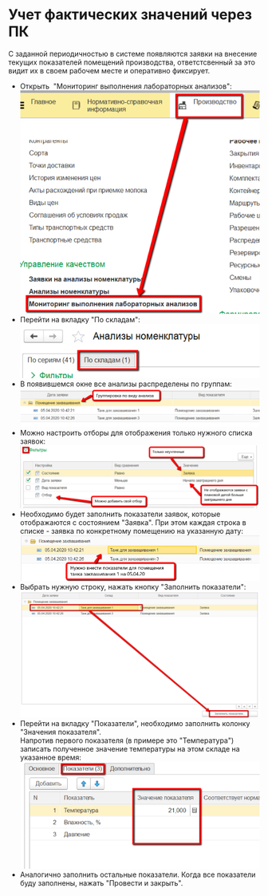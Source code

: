 # Учет фактических значений через ПК


С заданной периодичностью в системе появляются заявки на внесение
текущих показателей помещений производства, ответстсвенный за это видит
их в своем рабочем месте и оперативно фиксирует.


-   Открыть  "Мониторинг выполнения лабораторных анализов":  
![](ByPK.assets/drex_uchet_fakticheskikh_znachenij_cherez_pk_custom.png)
-   Перейти на вкладку "По складам":  
![](ByPK.assets/drex_uchet_fakticheskikh_znachenij_cherez_pk_custom_2.png)
-   В появившемся окне все анализы распределены по группам:  
![](ByPK.assets/drex_uchet_fakticheskikh_znachenij_cherez_pk_custom_3.png)
-   Можно настроить отборы для отображения только нужного списка заявок:  
![](ByPK.assets/drex_uchet_fakticheskikh_znachenij_cherez_pk_custom_4.png)
-   Необходимо будет заполнить показатели заявок, которые отображаются с
    состоянием "Заявка". При этом каждая строка в списке - заявка по
    конкретному помещению на указанную дату:  
![](ByPK.assets/drex_uchet_fakticheskikh_znachenij_cherez_pk_custom_5.png)
-   Выбрать нужную строку, нажать кнопку "Заполнить показатели":  
![](ByPK.assets/drex_uchet_fakticheskikh_znachenij_cherez_pk_custom_6.png)
-   Перейти на вкладку "Показатели", необходимо заполнить колонку
    "Значения показателя".  
    Напротив первого показателя (в примере это "Температура") записать
    полученное значение температуры на этом складе на указанное время:  
![](ByPK.assets/drex_uchet_fakticheskikh_znachenij_cherez_pk_custom_7.png)
-   Аналогично заполнить остальные показатели. Когда все показатели буду
    заполнены, нажать "Провести и закрыть".